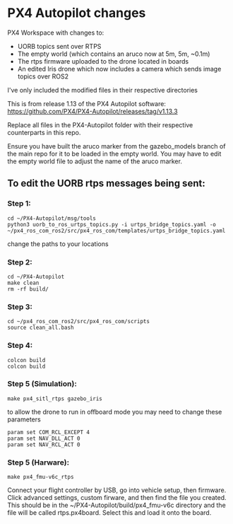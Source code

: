 # PX4 Autopilot changes

PX4 Workspace with changes to:
- UORB topics sent over RTPS
- The empty world (which contains an aruco now at 5m, 5m, ~0.1m)
- The rtps firmware uploaded to the drone located in boards
- An edited Iris drone which now includes a camera which sends image topics over ROS2

I've only included the modified files in their respective directories

This is from release 1.13 of the PX4 Autopilot software: https://github.com/PX4/PX4-Autopilot/releases/tag/v1.13.3


Replace all files in the PX4-Autopilot folder with their respective counterparts in this repo.

Ensure you have built the aruco marker from the gazebo_models branch of the main repo for it to be loaded in the empty world. You may have to edit the empty world file to adjust the name of the aruco marker. 

## To edit the UORB rtps messages being sent:

### Step 1: 
```
cd ~/PX4-Autopilot/msg/tools
python3 uorb_to_ros_urtps_topics.py -i urtps_bridge_topics.yaml -o ~/px4_ros_com_ros2/src/px4_ros_com/templates/urtps_bridge_topics.yaml
```
change the paths to your locations
### Step 2: 
```
cd ~/PX4-Autopilot
make clean 
rm -rf build/
```

### Step 3: 
```
cd ~/px4_ros_com_ros2/src/px4_ros_com/scripts 
source clean_all.bash
```

### Step 4: 
```
colcon build
colcon build
```

### Step 5 (Simulation):
```
make px4_sitl_rtps gazebo_iris
```
to allow the drone to run in offboard mode you may need to change these parameters
```
param set COM_RCL_EXCEPT 4
param set NAV_DLL_ACT 0
param set NAV_RCL_ACT 0
```

### Step 5 (Harware):
```
make px4_fmu-v6c_rtps
```
Connect your flight controller by USB, go into vehicle setup, then firmware. Click advanced settings, custom firware, and then find the file you created. This should be in the ~/PX4-Autopilot/build/px4_fmu-v6c directory and the file will be called rtps.px4board. Select this and load it onto the board.
